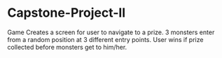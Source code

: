 # Capstone-Project-ll
Game
Creates a screen for user to navigate to a prize.
3 monsters enter from a random position at 3 different entry points.
User wins if prize collected before monsters get to him/her.

